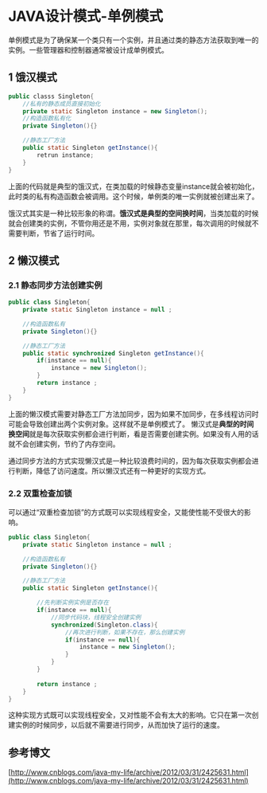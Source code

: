 # JAVA设计模式-单例模式

单例模式是为了确保某一个类只有一个实例，并且通过类的静态方法获取到唯一的实例。一些管理器和控制器通常被设计成单例模式。

## 1 饿汉模式

```java
public classs Singleton{
	//私有的静态成员直接初始化
	private static Singleton instance = new Singleton();
	//构造函数私有化
	private Singleton(){}

	//静态工厂方法
	public static Singleton getInstance(){
		retrun instance;
	}
}
```
上面的代码就是典型的饿汉式，在类加载的时候静态变量instance就会被初始化，此时类的私有构造函数会被调用。这个时候，单例类的唯一实例就被创建出来了。

饿汉式其实是一种比较形象的称谓。**饿汉式是典型的空间换时间**，当类加载的时候就会创建类的实例，不管你用还是不用，实例对象就在那里，每次调用的时候就不需要判断，节省了运行时间。

## 2 懒汉模式

### 2.1 静态同步方法创建实例
```java
public class Singleton{
	private static Singleton instance = null ;

	//构造函数私有
	private Singleton(){}

	//静态工厂方法
	public static synchronized Singleton getInstance(){
		if(instance == null){
			instance = new Singleton();
		}
		return instance ;
	}
}
```
上面的懒汉模式需要对静态工厂方法加同步，因为如果不加同步，在多线程访问时可能会导致创建出两个实例对象。这样就不是单例模式了。
懒汉式是**典型的时间换空间**就是每次获取实例都会进行判断，看是否需要创建实例。如果没有人用的话就不会创建实例，节约了内存空间。

通过同步方法的方式实现懒汉式是一种比较浪费时间的，因为每次获取实例都会进行判断，降低了访问速度。所以懒汉式还有一种更好的实现方式。

### 2.2 双重检查加锁

可以通过“双重检查加锁”的方式既可以实现线程安全，又能使性能不受很大的影响。

```java
public class Singleton{
	private static Singleton instance = null ;

	//构造函数私有
	private Singleton(){}

	//静态工厂方法
	public static Singleton getInstance(){

		//先判断实例实例是否存在
		if(instance == null){
			//同步代码块，线程安全创建实例
			synchronized(Singleton.class){
				//再次进行判断，如果不存在，那么创建实例
				if(instance == null){
					instance = new Singleton();
				}
			}
		}
		
		return instance ;
	}
}
```

这种实现方式既可以实现线程安全，又对性能不会有太大的影响。它只在第一次创建实例的时候同步，以后就不需要进行同步，从而加快了运行的速度。

## 参考博文

[http://www.cnblogs.com/java-my-life/archive/2012/03/31/2425631.html](http://www.cnblogs.com/java-my-life/archive/2012/03/31/2425631.html)